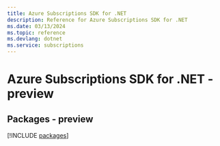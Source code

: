 ```yaml
---
title: Azure Subscriptions SDK for .NET
description: Reference for Azure Subscriptions SDK for .NET
ms.date: 03/13/2024
ms.topic: reference
ms.devlang: dotnet
ms.service: subscriptions
---
```

# Azure Subscriptions SDK for .NET - preview
## Packages - preview
[!INCLUDE [packages](subscriptions-index.md)]